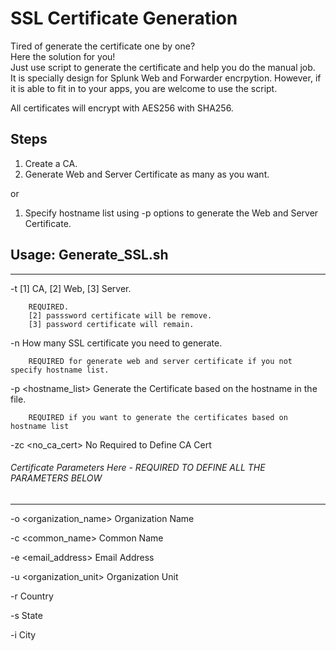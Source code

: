 # SSL Certificate Generation

Tired of generate the certificate one by one?<br/>
Here the solution for you!<br/>
Just use script to generate the certificate and help you do the manual job.<br/>
It is specially design for Splunk Web and Forwarder encrpytion. However, if it is able to fit in to your apps, you are welcome to use the script.<br/>

All certificates will encrypt with AES256 with SHA256.

## Steps

1) Create a CA.
2) Generate Web and Server Certificate as many as you want.

or 

1) Specify hostname list using -p options to generate the Web and Server Certificate.

## Usage: Generate_SSL.sh 
---------------------------------------------------------------------------------------------------------------------

  -t <type> [1] CA, [2] Web, [3] Server. 
  
        REQUIRED. 
        [2] passsword certificate will be remove.
        [3] password certificate will remain.
 

  -n <number> How many SSL certificate you need to generate. 
  
        REQUIRED for generate web and server certificate if you not specify hostname list.

  -p <hostname_list> Generate the Certificate based on the hostname in the file. 
  
        REQUIRED if you want to generate the certificates based on hostname list

  -zc <no_ca_cert> No Required to Define CA Cert

###### Certificate Parameters Here  - REQUIRED TO DEFINE ALL THE PARAMETERS BELOW ######
------------------------------------------------------------------------------------------------------------------------------------------------

  -o <organization_name> Organization Name

  -c <common_name> Common Name

  -e <email_address> Email Address

  -u <organization_unit> Organization Unit

  -r <country> Country

  -s <state> State

  -i <city> City
